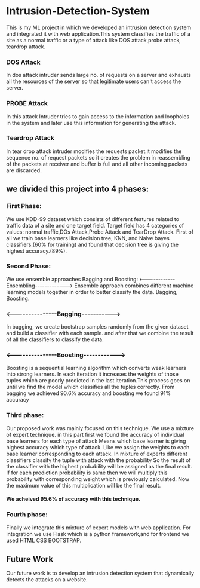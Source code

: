 # Intrusion-Detection-System

This is my ML project in which we developed an intrusion detection system and integrated it
with web application.This system classifies the traffic of a site as a normal traffic or a type of attack like DOS
attack,probe attack, teardrop attack.

### DOS Attack
In dos attack intruder sends large no. of requests on a server and exhausts all the
resources of the server so that legitimate users can't access the server.
### PROBE Attack
In this attack Intruder tries to gain access to the information and loopholes in the
system and later use this information for generating the attack.
### Teardrop Attack
In tear drop attack intruder modifies the requests packet.it modifies the sequence no. of request packets so it creates the problem in reassembling of the packets at
receiver and buffer is full and all other incoming packets are discarded.


## we divided this project into 4 phases:

### First Phase:
We use KDD-99 dataset which consists of different features related to traffic data of a site and
one target field.
Target field has 4 categories of values: normal traffic,DOs Attack,Probe Attack and TearDrop
Attack.
First of all we train base learners like decision tree, KNN, and Naive bayes classifiers.(60% for
training) and found that decision tree is giving the highest accuracy.(89%).

### Second Phase:
We use ensemble approaches Bagging and Boosting:
<------------Ensembling------------->
Ensemble approach combines different machine learning models together in order to better
classify the data.
Bagging, Boosting.
### <---------------Bagging----------->
In bagging, we create bootstrap samples randomly from the given dataset and build a
classifier with each sample.
and after that we combine the result of all the classifiers to classify the data.
### <---------------Boosting------------>
Boosting is a sequential learning algorithm which converts weak learners into strong learners.
In each iteration it increases the weights of those tuples which are poorly predicted in the last
iteration.This process goes on until we find the model which classifies all the tuples correctly.
From bagging we achieved 90.6% accuracy and boosting we found 91% accuracy

### Third phase:
Our proposed work was mainly focused on this technique.
We use a mixture of expert technique.
in this part first we found the accuracy of individual base learners for each type of attack
Means which base learner is giving highest accuracy which type of attack.
Like we assign the weights to each base learner corresponding to each attack.
In mixture of experts different classifiers classify the tuple with attack with the probability
So the result of the classifier with the highest probability will be assigned as the final result.
If for each prediction probability is same then we will multiply this probability with corresponding
weight which is previously calculated. Now the maximum value of this multiplication will be the
final result.
 #### We acheived 95.6% of accuracy with this technique.
 
 ### Fourth phase:
Finally we integrate this mixture of expert models with web application.
For integration we use Flask which is a python framework,and for frontend we used HTML CSS BOOTSTRAP.

## Future Work
Our future work is to develop an intrusion detection system that dynamically detects the
attacks on a website.

